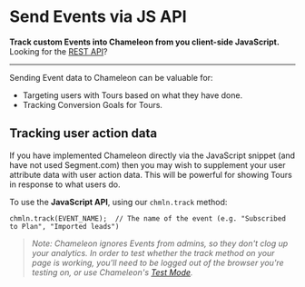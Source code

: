 # Send Events via JS API

**Track custom Events into Chameleon from you client-side JavaScript.** Looking for the [REST API](awebhooks/events.md)?

---

Sending Event data to Chameleon can be valuable for:

- Targeting users with Tours based on what they have done.
- Tracking Conversion Goals for Tours.



## Tracking user action data

If you have implemented Chameleon directly via the JavaScript snippet (and have not used Segment.com) then you may wish to supplement your user attribute data with user action data. This will be powerful for showing Tours in response to what users do. 



To use the **JavaScript API**, using our `chmln.track` method:

```
chmln.track(EVENT_NAME);  // The name of the event (e.g. "Subscribed to Plan", "Imported leads")
```

> *Note: Chameleon ignores Events from admins, so they don't clog up your analytics. In order to test whether the track method on your page is working, you'll need to be logged out of the browser you're testing on, or use Chameleon's [Test Mode](https://help.trychameleon.com/en/articles/1201812-how-can-i-test-my-chameleon-experience#test-mode).*

